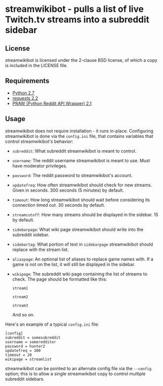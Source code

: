 streamwikibot - pulls a list of live Twitch.tv streams into a subreddit sidebar
===============================================================================


License
-------

streamwikibot is licensed under the 2-clause BSD license, of which
a copy is included in the LICENSE file.


Requirements
------------

* [Python 2.7](http://python.org)
* [requests 2.2](http://docs.python-requests.org)
* [PRAW (Python Reddit API Wrapper) 2.1](http://praw.readthedocs.org)


Usage
-----

streamwikibot does not require installation - it runs in-place.
Configuring streamwikibot is done via the `config.ini` file, that contains
variables that control streamwikibot's behavior:

* `subreddit`: What subreddit streamwikibot is meant to control.
* `username`: The reddit username streamwikibot is meant to use. Must have moderator privileges.
* `password`: The reddit password to streamwikibot's account.
* `updatefreq`: How often streamwikibot should check for new streams. Given in seconds. 300 seconds (5 minutes) by default.
* `timeout`: How long streamwikibot should wait before considering its connection timed out. 30 seconds by default.
* `streamcutoff`: How many streams should be displayed in the sidebar. 15 by default.
* `sidebarpage`: What wiki page streamwikibot should write into the subreddit sidebar.
* `sidebartag`: What portion of text in `sidebarpage` streamwikibot should replace with the stream list.
* `aliaspage`: An optional list of aliases to replace game names with. If a game is not on the list, it will still be displayed in the sidebar.
* `wikipage`: The subreddit wiki page containing the list of streams to check. The page should be formatted
  like this:

      stream1

      stream2

      stream3

  And so on.

Here's an example of a typical `config.ini` file:

    [config]
    subreddit = somesubreddit
    username = someredditor
    password = hunter2
    updatefreq = 300
    timeout = 20
    wikipage = streamlist


streamwikibot can be pointed to an alternate config file via the `--config` option; this is
to allow a single streamwikibot copy to control multiple subreddit sidebars.
